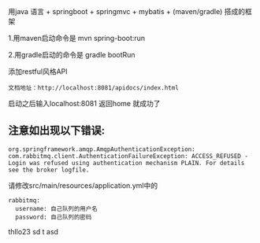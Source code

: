 用java 语言 + springboot + springmvc + mybatis + (maven/gradle) 搭成的框架

1.用maven启动命令是
	mvn spring-boot:run

2.用gradle启动的命令是
	gradle bootRun

添加restful风格API
```
文档地址：http://localhost:8081/apidocs/index.html
```

启动之后输入localhost:8081  返回home 就成功了

## 注意如出现以下错误:
```
org.springframework.amqp.AmqpAuthenticationException: com.rabbitmq.client.AuthenticationFailureException: ACCESS_REFUSED - Login was refused using authentication mechanism PLAIN. For details see the broker logfile.
```
请修改src/main/resources/application.yml中的
```
rabbitmq:
  username: 自己队列的用户名
  password: 自己队列的密码
```

thllo23
sd
t asd 